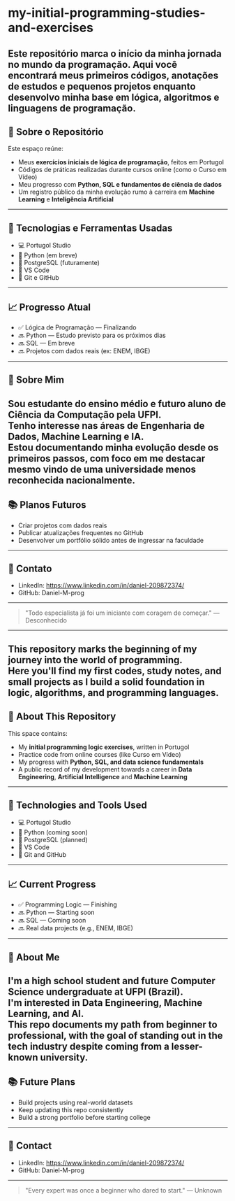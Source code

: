 # my-initial-programming-studies-and-exercises
Este repositório marca o início da minha jornada no mundo da programação. Aqui você encontrará meus primeiros códigos, anotações de estudos e pequenos projetos enquanto desenvolvo minha base em lógica, algoritmos e linguagens de programação.
---
## 📌 Sobre o Repositório

Este espaço reúne:
- Meus **exercícios iniciais de lógica de programação**, feitos em Portugol
- Códigos de práticas realizadas durante cursos online (como o Curso em Vídeo)
- Meu progresso com **Python, SQL e fundamentos de ciência de dados**
- Um registro público da minha evolução rumo à carreira em **Machine Learning** e **Inteligência Artificial**
---
## 🚀 Tecnologias e Ferramentas Usadas

- 💻 Portugol Studio
- 🐍 Python (em breve)
- 🐘 PostgreSQL (futuramente)
- 🔧 VS Code
- 🧠 Git e GitHub
---
## 📈 Progresso Atual

- ✅ Lógica de Programação — Finalizando
- 🔜 Python — Estudo previsto para os próximos dias
- 🔜 SQL — Em breve
- 🔜 Projetos com dados reais (ex: ENEM, IBGE)
---
## 🤝 Sobre Mim

Sou estudante do ensino médio e futuro aluno de Ciência da Computação pela UFPI.  
Tenho interesse nas áreas de **Engenharia de Dados**, **Machine Learning** e **IA**.  
Estou documentando minha evolução desde os primeiros passos, com foco em me destacar mesmo vindo de uma universidade menos reconhecida nacionalmente.
---
## 📚 Planos Futuros

- Criar projetos com dados reais
- Publicar atualizações frequentes no GitHub
- Desenvolver um portfólio sólido antes de ingressar na faculdade
---
## 📲 Contato

- LinkedIn: https://www.linkedin.com/in/daniel-209872374/
- GitHub: Daniel-M-prog
---
> "Todo especialista já foi um iniciante com coragem de começar." — Desconhecido
---
This repository marks the beginning of my journey into the world of programming.  
Here you'll find my first codes, study notes, and small projects as I build a solid foundation in logic, algorithms, and programming languages.
---

## 📌 About This Repository
This space contains:
- My **initial programming logic exercises**, written in Portugol
- Practice code from online courses (like Curso em Vídeo)
- My progress with **Python, SQL, and data science fundamentals**
- A public record of my development towards a career in **Data Engineering**, **Artificial Intelligence** and **Machine Learning**
---
## 🚀 Technologies and Tools Used

- 💻 Portugol Studio  
- 🐍 Python (coming soon)  
- 🐘 PostgreSQL (planned)  
- 🔧 VS Code  
- 🧠 Git and GitHub  
---
## 📈 Current Progress

- ✅ Programming Logic — Finishing  
- 🔜 Python — Starting soon  
- 🔜 SQL — Coming soon  
- 🔜 Real data projects (e.g., ENEM, IBGE)
---
## 🤝 About Me

I'm a high school student and future Computer Science undergraduate at UFPI (Brazil).  
I'm interested in **Data Engineering**, **Machine Learning**, and **AI**.  
This repo documents my path from beginner to professional, with the goal of standing out in the tech industry despite coming from a lesser-known university.
---
## 📚 Future Plans

- Build projects using real-world datasets 
- Keep updating this repo consistently  
- Build a strong portfolio before starting college  
---
## 📲 Contact

- LinkedIn: https://www.linkedin.com/in/daniel-209872374/
- GitHub: Daniel-M-prog
---
> "Every expert was once a beginner who dared to start." — Unknown
